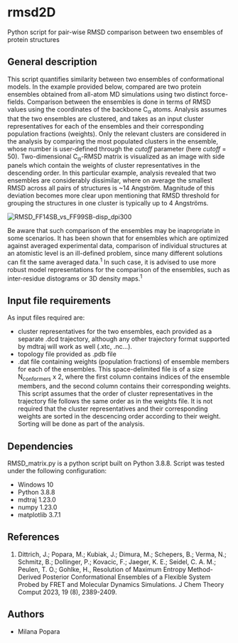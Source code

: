 # rmsd2D
Python script for pair-wise RMSD comparison between two ensembles of protein structures


## General description

This script quantifies similarity between two ensembles of conformational models. In the example provided below, compared are two protein ensembles 
obtained from all-atom MD simulations using two distinct force-fields. Comparison between the ensembles is done in terms of RMSD values using the coordinates 
of the backbone C<sub>&alpha;</sub> atoms. Analysis assumes that the two ensembles are clustered, and takes as an input cluster representatives for each of the 
ensembles and their corresponding population fractions (weights). Only the relevant clusters are considered in the analysis by comparing the most populated clusters
in the ensemble, whose number is user-defined through the _cutoff_ parameter (here _cutoff_ = 50). Two-dimensional C<sub>&alpha;</sub>-RMSD matrix is visualized as an image
with side panels which contain the weights of cluster representatives in the descending order. 
In this particular example, analysis revealed that two ensembles are considerably dissimilar, where on average the smallest RMSD across all pairs of structures is ~14 Angström.
Magnitude of this deviation becomes more clear upon mentioning that RMSD threshold for grouping the structures in one cluster is typically up to 4 Angströms.


![RMSD_FF14SB_vs_FF99SB-disp_dpi300](https://github.com/mpopara/rmsd2D/assets/40856779/b6ab868f-285f-4384-9cd7-c34dba3f3707)

Be aware that such comparison of the ensembles may be inapropriate in some scenarios. It has been shown that for ensembles which are optimized against averaged experimental data, 
comparison of individual structures at an atomistic level is an ill-defined problem, since many different solutions can fit the same averaged data.<sup>1</sup>
In such case, it is advised to use more robust model representations for the comparison of the ensembles, such as inter-residue distograms or 3D density maps.<sup>1</sup>

## Input file requirements

As input files required are:

* cluster representatives for the two ensembles, each provided as a separate .dcd trajectory, although any other trajectory format supported by mdtraj will work as well (.xtc, .nc...).
* topology file provided as .pdb file
* .dat file containing weights (population fractions) of ensemble members for each of the ensembles. This space-delimited file is of a size N<sub>conformers</sub> x 2, where the first column contains indices of the ensemble members,
 and the second column contains their corresponding weights. This script assumes that the order of cluster representatives in the trajectory file follows the same order as in the weights file.
It is not required that the cluster representatives and their corresponding weights are sorted in the descencing order according to their weight. Sorting will be done as part of the analysis. 

## Dependencies

RMSD_matrix.py is a python script built on Python 3.8.8. Script was tested under the following configuration:

* Windows 10
* Python 3.8.8
* mdtraj 1.23.0
* numpy 1.23.0
* matplotlib 3.7.1

## References
1. Dittrich, J.; Popara, M.; Kubiak, J.; Dimura, M.; Schepers, B.; Verma, N.; Schmitz,
B.; Dollinger, P.; Kovacic, F.; Jaeger, K. E.; Seidel, C. A. M.; Peulen, T. O.; Gohlke, H.,
Resolution of Maximum Entropy Method-Derived Posterior Conformational Ensembles of a
Flexible System Probed by FRET and Molecular Dynamics Simulations. J Chem Theory
Comput 2023, 19 (8), 2389-2409.


## Authors

* Milana Popara
